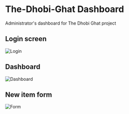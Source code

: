 # The-Dhobi-Ghat Dashboard
Administrator's dashboard for The Dhobi Ghat project

## Login screen
![Login](https://cdn.discordapp.com/attachments/841538439606304818/1011532447067938957/Screenshot_from_2022-08-23_12-37-35.png)

## Dashboard
![Dashboard](https://cdn.discordapp.com/attachments/841538439606304818/1011532446619140096/Screenshot_from_2022-08-23_12-37-58.png)

## New item form
![Form](https://cdn.discordapp.com/attachments/841538439606304818/1011532446229078057/Screenshot_from_2022-08-23_12-38-11.png)
